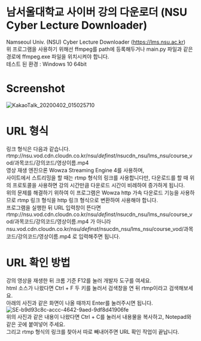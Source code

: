 # 남서울대학교 사이버 강의 다운로더 (NSU Cyber Lecture Downloader)
Namseoul Univ. (NSU) Cyber Lecture Downloader (https://lms.nsu.ac.kr)  
위 프로그램을 사용하기 위해선 ffmpeg를 path에 등록해두거나 main.py 파일과 같은 경로에 ffmpeg.exe 파일을 위치시켜야 합니다.  
테스트 된 환경 : Windows 10 64bit

# Screenshot
![KakaoTalk_20200402_015025710](https://user-images.githubusercontent.com/10193967/78164242-6e1b2800-7484-11ea-98e7-68ce2d371a11.png)

# URL 형식
링크 형식은 다음과 같습니다.  
rtmp://nsu.vod.cdn.cloudn.co.kr/nsu/_definst_/nsucdn_nsu/lms_nsu/course_vod/과목코드/강의코드/영상이름.mp4  
영상 재생 엔진으론 Wowza Streaming Engine 4를 사용하며,   
사이트에서 스트리밍을 할 때는 rtmp 형식의 링크를 사용합니다만, 다운로드를 할 때 위의 프로토콜을 사용하면 강의 시간만큼 다운로드 시간이 비례하여 증가하게 됩니다.  
위의 문제를 해결하기 위하여 이 프로그램은 Wowza http 가속 다운로드 기능을 사용하므로 rtmp 링크 형식을 http 링크 형식으로 변환하여 사용해야 합니다.  
프로그램을 실행한 뒤 URL 입력창이 뜬다면 rtmp://nsu.vod.cdn.cloudn.co.kr/nsu/_definst_/nsucdn_nsu/lms_nsu/course_vod/과목코드/강의코드/영상이름.mp4 가 아니라 nsu.vod.cdn.cloudn.co.kr/nsu/_definst_/nsucdn_nsu/lms_nsu/course_vod/과목코드/강의코드/영상이름.mp4 로 입력해주면 됩니다.  
# URL 확인 방법  
강의 영상을 재생한 뒤 크롬 기준 F12를 눌러 개발자 도구를 여세요.  
html 소스가 나왔다면 Ctrl + F 두 키를 눌러서 검색창을 연 뒤 rtmp이라고 검색해보세요.  
아래의 사진과 같은 화면이 나올 때까지 Enter를 눌러주시면 됩니다.
![SE-b9d93c8c-accc-4642-9aed-9df8d41906fe](https://user-images.githubusercontent.com/10193967/78167163-f7ccf480-7488-11ea-8aa4-020078f7ee02.png)  
위의 사진과 같은 내용이 나왔다면 Ctrl + C를 눌러서 내용물을 복사하고, Notepad와 같은 곳에 붙여넣어 주세요.  
그리고 rtmp 형식의 링크를 찾아서 따로 빼내어주면 URL 확인 작업이 끝납니다.
